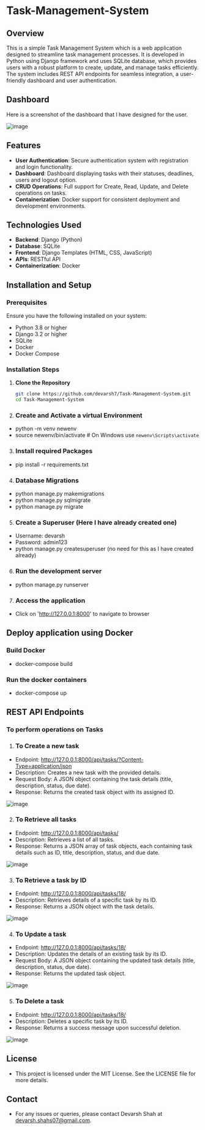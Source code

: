 # Task-Management-System

## Overview
This is a simple Task Management System which is a web application designed to streamline task management processes. It is developed in Python using Django framework and uses SQLite database, which provides users with a robust platform to create, update, and manage tasks efficiently. The system includes REST API endpoints for seamless integration, a user-friendly dashboard and user authentication.

## Dashboard
Here is a screenshot of the dashboard that I have designed for the user.

![image](https://github.com/user-attachments/assets/3cf7b654-392e-438f-9fea-190f59e2dbad)

## Features
- **User Authentication**: Secure authentication system with registration and login functionality.
- **Dashboard**: Dashboard displaying tasks with their statuses, deadlines, users and logout option.
- **CRUD Operations**: Full support for Create, Read, Update, and Delete operations on tasks.
- **Containerization**: Docker support for consistent deployment and development environments.
  
## Technologies Used
- **Backend**: Django (Python)
- **Database**: SQLite
- **Frontend**: Django Templates (HTML, CSS, JavaScript)
- **APIs**: RESTful API
- **Containerization**: Docker

## Installation and Setup

### Prerequisites
Ensure you have the following installed on your system:
- Python 3.8 or higher
- Django 3.2 or higher
- SQLite
- Docker
- Docker Compose

### Installation Steps
1. **Clone the Repository**
   ```bash
   git clone https://github.com/devarsh7/Task-Management-System.git
   cd Task-Management-System

2. ### Create and Activate a virtual Environment
- python -m venv newenv
- source newenv/bin/activate  # On Windows use `newenv\Scripts\activate`

3. ### Install required Packages
- pip install -r requirements.txt

4. ### Database Migrations
- python manage.py makemigrations
- python manage.py sqlmigrate
- python manage.py migrate

5. ### Create a Superuser (Here I have already created one)
- Username: devarsh
- Password: admin123
- python manage.py createsuperuser (no need for this as I have created already)

6. ### Run the development server
- python manage.py runserver

7. ### Access the application
- Click on 'http://127.0.0.1:8000' to navigate to browser

## Deploy application using Docker

  ### Build Docker
  
- docker-compose build

### Run the docker containers

- docker-compose up

## REST API Endpoints
 ### To perform operations on Tasks
 
1. ### To Create a new task
  
- Endpoint: http://127.0.0.1:8000/api/tasks/?Content-Type=application/json
- Description: Creates a new task with the provided details.
- Request Body: A JSON object containing the task details (title, description, status, due date).
- Response: Returns the created task object with its assigned ID.

![image](https://github.com/user-attachments/assets/7e1144d1-9d2e-4f4f-a81e-2e84c8f2b7fa)

  
2. ### To Retrieve all tasks

- Endpoint: http://127.0.0.1:8000/api/tasks/
- Description: Retrieves a list of all tasks.
- Response: Returns a JSON array of task objects, each containing task details such as ID, title, description, status, and due date.
  
![image](https://github.com/user-attachments/assets/124f2ddd-d3a6-4811-bf2a-fad70b5485c3)

  
3. ### To Retrieve a task by ID

- Endpoint: http://127.0.0.1:8000/api/tasks/18/
- Description: Retrieves details of a specific task by its ID.
- Response: Returns a JSON object with the task details.

![image](https://github.com/user-attachments/assets/9388ac92-b757-4880-b00c-dd258e3df18e)


4. ### To Update a task

- Endpoint: http://127.0.0.1:8000/api/tasks/18/
- Description: Updates the details of an existing task by its ID.
- Request Body: A JSON object containing the updated task details (title, description, status, due date).
- Response: Returns the updated task object.
  
![image](https://github.com/user-attachments/assets/d7a46713-ac40-4df9-8788-9622ff0894eb)

  
5. ### To Delete a task

- Endpoint: http://127.0.0.1:8000/api/tasks/18/
- Description: Deletes a specific task by its ID.
- Response: Returns a success message upon successful deletion.
  
![image](https://github.com/user-attachments/assets/cdb66055-938a-4534-a084-baed743a106c)

## License

- This project is licensed under the MIT License. See the LICENSE file for more details.

## Contact

- For any issues or queries, please contact Devarsh Shah at devarsh.shahs07@gmail.com.



